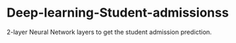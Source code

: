 # Deep-learning-Student-admissionss
2-layer Neural Network layers to get the student admission prediction.
